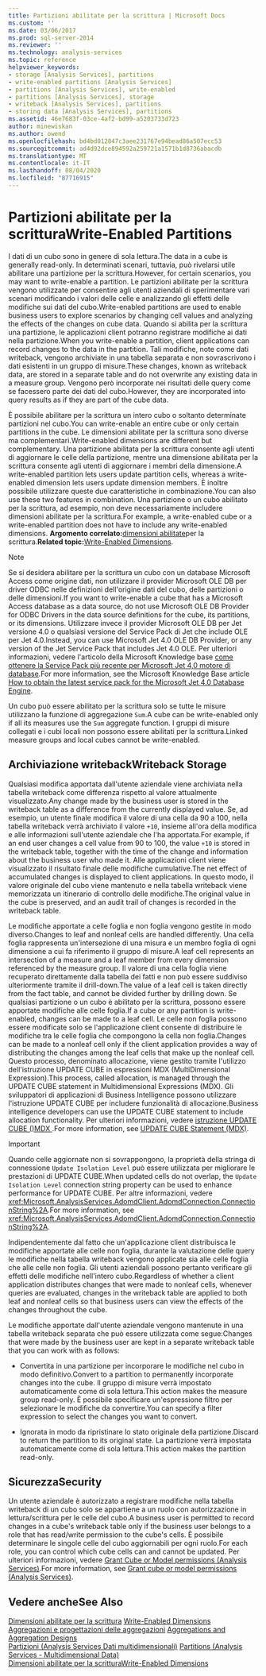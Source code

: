 ```yaml
---
title: Partizioni abilitate per la scrittura | Microsoft Docs
ms.custom: ''
ms.date: 03/06/2017
ms.prod: sql-server-2014
ms.reviewer: ''
ms.technology: analysis-services
ms.topic: reference
helpviewer_keywords:
- storage [Analysis Services], partitions
- write-enabled partitions [Analysis Services]
- partitions [Analysis Services], write-enabled
- partitions [Analysis Services], storage
- writeback [Analysis Services], partitions
- storing data [Analysis Services], partitions
ms.assetid: 46e7683f-03ce-4af2-bd99-a5203733d723
author: minewiskan
ms.author: owend
ms.openlocfilehash: bd4bd012847c3aee231767e94bead86a507ecc53
ms.sourcegitcommit: ad4d92dce894592a259721a1571b1d8736abacdb
ms.translationtype: MT
ms.contentlocale: it-IT
ms.lasthandoff: 08/04/2020
ms.locfileid: "87716915"
---
```

# <a name="write-enabled-partitions"></a><span data-ttu-id="6d416-102">Partizioni abilitate per la scrittura</span><span class="sxs-lookup"><span data-stu-id="6d416-102">Write-Enabled Partitions</span></span>
  <span data-ttu-id="6d416-103">I dati di un cubo sono in genere di sola lettura.</span><span class="sxs-lookup"><span data-stu-id="6d416-103">The data in a cube is generally read-only.</span></span> <span data-ttu-id="6d416-104">In determinati scenari, tuttavia, può rivelarsi utile abilitare una partizione per la scrittura.</span><span class="sxs-lookup"><span data-stu-id="6d416-104">However, for certain scenarios, you may want to write-enable a partition.</span></span> <span data-ttu-id="6d416-105">Le partizioni abilitate per la scrittura vengono utilizzate per consentire agli utenti aziendali di sperimentare vari scenari modificando i valori delle celle e analizzando gli effetti delle modifiche sui dati del cubo.</span><span class="sxs-lookup"><span data-stu-id="6d416-105">Write-enabled partitions are used to enable business users to explore scenarios by changing cell values and analyzing the effects of the changes on cube data.</span></span> <span data-ttu-id="6d416-106">Quando si abilita per la scrittura una partizione, le applicazioni client potranno registrare modifiche ai dati nella partizione.</span><span class="sxs-lookup"><span data-stu-id="6d416-106">When you write-enable a partition, client applications can record changes to the data in the partition.</span></span> <span data-ttu-id="6d416-107">Tali modifiche, note come dati writeback, vengono archiviate in una tabella separata e non sovrascrivono i dati esistenti in un gruppo di misure.</span><span class="sxs-lookup"><span data-stu-id="6d416-107">These changes, known as writeback data, are stored in a separate table and do not overwrite any existing data in a measure group.</span></span> <span data-ttu-id="6d416-108">Vengono però incorporate nei risultati delle query come se facessero parte dei dati del cubo.</span><span class="sxs-lookup"><span data-stu-id="6d416-108">However, they are incorporated into query results as if they are part of the cube data.</span></span>  
  
 <span data-ttu-id="6d416-109">È possibile abilitare per la scrittura un intero cubo o soltanto determinate partizioni nel cubo.</span><span class="sxs-lookup"><span data-stu-id="6d416-109">You can write-enable an entire cube or only certain partitions in the cube.</span></span> <span data-ttu-id="6d416-110">Le dimensioni abilitate per la scrittura sono diverse ma complementari.</span><span class="sxs-lookup"><span data-stu-id="6d416-110">Write-enabled dimensions are different but complementary.</span></span> <span data-ttu-id="6d416-111">Una partizione abilitata per la scrittura consente agli utenti di aggiornare le celle della partizione, mentre una dimensione abilitata per la scrittura consente agli utenti di aggiornare i membri della dimensione.</span><span class="sxs-lookup"><span data-stu-id="6d416-111">A write-enabled partition lets users update partition cells, whereas a write-enabled dimension lets users update dimension members.</span></span> <span data-ttu-id="6d416-112">È inoltre possibile utilizzare queste due caratteristiche in combinazione.</span><span class="sxs-lookup"><span data-stu-id="6d416-112">You can also use these two features in combination.</span></span> <span data-ttu-id="6d416-113">Una partizione o un cubo abilitato per la scrittura, ad esempio, non deve necessariamente includere dimensioni abilitate per la scrittura.</span><span class="sxs-lookup"><span data-stu-id="6d416-113">For example, a write-enabled cube or a write-enabled partition does not have to include any write-enabled dimensions.</span></span> <span data-ttu-id="6d416-114">**Argomento correlato:**[dimensioni abilitate](../multidimensional-models-olap-logical-dimension-objects/write-enabled-dimensions.md)per la scrittura.</span><span class="sxs-lookup"><span data-stu-id="6d416-114">**Related topic:**[Write-Enabled Dimensions](../multidimensional-models-olap-logical-dimension-objects/write-enabled-dimensions.md).</span></span>  
  
> [!NOTE]  
>  <span data-ttu-id="6d416-115">Se si desidera abilitare per la scrittura un cubo con un database Microsoft Access come origine dati, non utilizzare il provider Microsoft OLE DB per driver ODBC nelle definizioni dell'origine dati del cubo, delle partizioni o delle dimensioni.</span><span class="sxs-lookup"><span data-stu-id="6d416-115">If you want to write-enable a cube that has a Microsoft Access database as a data source, do not use Microsoft OLE DB Provider for ODBC Drivers in the data source definitions for the cube, its partitions, or its dimensions.</span></span> <span data-ttu-id="6d416-116">Utilizzare invece il provider Microsoft OLE DB per Jet versione 4.0 o qualsiasi versione del Service Pack di Jet che include OLE per Jet 4.0.</span><span class="sxs-lookup"><span data-stu-id="6d416-116">Instead, you can use Microsoft Jet 4.0 OLE DB Provider, or any version of the Jet Service Pack that includes Jet 4.0 OLE.</span></span> <span data-ttu-id="6d416-117">Per ulteriori informazioni, vedere l'articolo della Microsoft Knowledge base [come ottenere la Service Pack più recente per Microsoft Jet 4,0 motore di database](https://support.microsoft.com/?kbid=239114).</span><span class="sxs-lookup"><span data-stu-id="6d416-117">For more information, see the Microsoft Knowledge Base article [How to obtain the latest service pack for the Microsoft Jet 4.0 Database Engine](https://support.microsoft.com/?kbid=239114).</span></span>  
  
 <span data-ttu-id="6d416-118">Un cubo può essere abilitato per la scrittura solo se tutte le misure utilizzano la funzione di aggregazione `Sum`.</span><span class="sxs-lookup"><span data-stu-id="6d416-118">A cube can be write-enabled only if all its measures use the `Sum` aggregate function.</span></span> <span data-ttu-id="6d416-119">I gruppi di misure collegati e i cubi locali non possono essere abilitati per la scrittura.</span><span class="sxs-lookup"><span data-stu-id="6d416-119">Linked measure groups and local cubes cannot be write-enabled.</span></span>  
  
## <a name="writeback-storage"></a><span data-ttu-id="6d416-120">Archiviazione writeback</span><span class="sxs-lookup"><span data-stu-id="6d416-120">Writeback Storage</span></span>  
 <span data-ttu-id="6d416-121">Qualsiasi modifica apportata dall'utente aziendale viene archiviata nella tabella writeback come differenza rispetto al valore attualmente visualizzato.</span><span class="sxs-lookup"><span data-stu-id="6d416-121">Any change made by the business user is stored in the writeback table as a difference from the currently displayed value.</span></span> <span data-ttu-id="6d416-122">Se, ad esempio, un utente finale modifica il valore di una cella da 90 a 100, nella tabella writeback verrà archiviato il valore `+10`, insieme all'ora della modifica e alle informazioni sull'utente aziendale che l'ha apportata.</span><span class="sxs-lookup"><span data-stu-id="6d416-122">For example, if an end user changes a cell value from 90 to 100, the value `+10` is stored in the writeback table, together with the time of the change and information about the business user who made it.</span></span> <span data-ttu-id="6d416-123">Alle applicazioni client viene visualizzato il risultato finale delle modifiche cumulative.</span><span class="sxs-lookup"><span data-stu-id="6d416-123">The net effect of accumulated changes is displayed to client applications.</span></span> <span data-ttu-id="6d416-124">In questo modo, il valore originale del cubo viene mantenuto e nella tabella writeback viene memorizzata un itinerario di controllo delle modifiche.</span><span class="sxs-lookup"><span data-stu-id="6d416-124">The original value in the cube is preserved, and an audit trail of changes is recorded in the writeback table.</span></span>  
  
 <span data-ttu-id="6d416-125">Le modifiche apportate a celle foglia e non foglia vengono gestite in modo diverso.</span><span class="sxs-lookup"><span data-stu-id="6d416-125">Changes to leaf and nonleaf cells are handled differently.</span></span> <span data-ttu-id="6d416-126">Una cella foglia rappresenta un'intersezione di una misura e un membro foglia di ogni dimensione a cui fa riferimento il gruppo di misure.</span><span class="sxs-lookup"><span data-stu-id="6d416-126">A leaf cell represents an intersection of a measure and a leaf member from every dimension referenced by the measure group.</span></span> <span data-ttu-id="6d416-127">Il valore di una cella foglia viene recuperato direttamente dalla tabella dei fatti e non può essere suddiviso ulteriormente tramite il drill-down.</span><span class="sxs-lookup"><span data-stu-id="6d416-127">The value of a leaf cell is taken directly from the fact table, and cannot be divided further by drilling down.</span></span> <span data-ttu-id="6d416-128">Se qualsiasi partizione o un cubo è abilitato per la scrittura, possono essere apportate modifiche alle celle foglia.</span><span class="sxs-lookup"><span data-stu-id="6d416-128">If a cube or any partition is write-enabled, changes can be made to a leaf cell.</span></span> <span data-ttu-id="6d416-129">Le celle non foglia possono essere modificate solo se l'applicazione client consente di distribuire le modifiche tra le celle foglia che compongono la cella non foglia.</span><span class="sxs-lookup"><span data-stu-id="6d416-129">Changes can be made to a nonleaf cell only if the client application provides a way of distributing the changes among the leaf cells that make up the nonleaf cell.</span></span> <span data-ttu-id="6d416-130">Questo processo, denominato allocazione, viene gestito tramite l'utilizzo dell'istruzione UPDATE CUBE in espressioni MDX (MultiDimensional Expression).</span><span class="sxs-lookup"><span data-stu-id="6d416-130">This process, called allocation, is managed through the UPDATE CUBE statement in Multidimensional Expressions (MDX).</span></span> <span data-ttu-id="6d416-131">Gli sviluppatori di applicazioni di Business Intelligence possono utilizzare l'istruzione UPDATE CUBE per includere funzionalità di allocazione.</span><span class="sxs-lookup"><span data-stu-id="6d416-131">Business intelligence developers can use the UPDATE CUBE statement to include allocation functionality.</span></span> <span data-ttu-id="6d416-132">Per ulteriori informazioni, vedere [istruzione UPDATE CUBE &#40;&#41;MDX ](/sql/mdx/mdx-data-manipulation-update-cube).</span><span class="sxs-lookup"><span data-stu-id="6d416-132">For more information, see [UPDATE CUBE Statement &#40;MDX&#41;](/sql/mdx/mdx-data-manipulation-update-cube).</span></span>  
  
> [!IMPORTANT]  
>  <span data-ttu-id="6d416-133">Quando celle aggiornate non si sovrappongono, la proprietà della stringa di connessione `Update Isolation Level` può essere utilizzata per migliorare le prestazioni di UPDATE CUBE.</span><span class="sxs-lookup"><span data-stu-id="6d416-133">When updated cells do not overlap, the `Update Isolation Level` connection string property can be used to enhance performance for UPDATE CUBE.</span></span> <span data-ttu-id="6d416-134">Per altre informazioni, vedere <xref:Microsoft.AnalysisServices.AdomdClient.AdomdConnection.ConnectionString%2A>.</span><span class="sxs-lookup"><span data-stu-id="6d416-134">For more information, see <xref:Microsoft.AnalysisServices.AdomdClient.AdomdConnection.ConnectionString%2A>.</span></span>  
  
 <span data-ttu-id="6d416-135">Indipendentemente dal fatto che un'applicazione client distribuisca le modifiche apportate alle celle non foglia, durante la valutazione delle query le modifiche nella tabella writeback vengono applicate sia alle celle foglia che alle celle non foglia. Gli utenti aziendali possono pertanto verificare gli effetti delle modifiche nell'intero cubo.</span><span class="sxs-lookup"><span data-stu-id="6d416-135">Regardless of whether a client application distributes changes that were made to nonleaf cells, whenever queries are evaluated, changes in the writeback table are applied to both leaf and nonleaf cells so that business users can view the effects of the changes throughout the cube.</span></span>  
  
 <span data-ttu-id="6d416-136">Le modifiche apportate dall'utente aziendale vengono mantenute in una tabella writeback separata che può essere utilizzata come segue:</span><span class="sxs-lookup"><span data-stu-id="6d416-136">Changes that were made by the business user are kept in a separate writeback table that you can work with as follows:</span></span>  
  
-   <span data-ttu-id="6d416-137">Convertita in una partizione per incorporare le modifiche nel cubo in modo definitivo.</span><span class="sxs-lookup"><span data-stu-id="6d416-137">Convert to a partition to permanently incorporate changes into the cube.</span></span> <span data-ttu-id="6d416-138">Il gruppo di misure verrà impostato automaticamente come di sola lettura.</span><span class="sxs-lookup"><span data-stu-id="6d416-138">This action makes the measure group read-only.</span></span> <span data-ttu-id="6d416-139">È possibile specificare un'espressione filtro per selezionare le modifiche da convertire.</span><span class="sxs-lookup"><span data-stu-id="6d416-139">You can specify a filter expression to select the changes you want to convert.</span></span>  
  
-   <span data-ttu-id="6d416-140">Ignorata in modo da ripristinare lo stato originale della partizione.</span><span class="sxs-lookup"><span data-stu-id="6d416-140">Discard to return the partition to its original state.</span></span> <span data-ttu-id="6d416-141">La partizione verrà impostata automaticamente come di sola lettura.</span><span class="sxs-lookup"><span data-stu-id="6d416-141">This action makes the partition read-only.</span></span>  
  
## <a name="security"></a><span data-ttu-id="6d416-142">Sicurezza</span><span class="sxs-lookup"><span data-stu-id="6d416-142">Security</span></span>  
 <span data-ttu-id="6d416-143">Un utente aziendale è autorizzato a registrare modifiche nella tabella writeback di un cubo solo se appartiene a un ruolo con autorizzazione in lettura/scrittura per le celle del cubo.</span><span class="sxs-lookup"><span data-stu-id="6d416-143">A business user is permitted to record changes in a cube's writeback table only if the business user belongs to a role that has read/write permission to the cube's cells.</span></span> <span data-ttu-id="6d416-144">È possibile determinare le singole celle del cubo aggiornabili per ogni ruolo.</span><span class="sxs-lookup"><span data-stu-id="6d416-144">For each role, you can control which cube cells can and cannot be updated.</span></span> <span data-ttu-id="6d416-145">Per ulteriori informazioni, vedere [Grant Cube or Model permissions &#40;Analysis Services&#41;](../multidimensional-models/grant-cube-or-model-permissions-analysis-services.md).</span><span class="sxs-lookup"><span data-stu-id="6d416-145">For more information, see [Grant cube or model permissions &#40;Analysis Services&#41;](../multidimensional-models/grant-cube-or-model-permissions-analysis-services.md).</span></span>  
  
## <a name="see-also"></a><span data-ttu-id="6d416-146">Vedere anche</span><span class="sxs-lookup"><span data-stu-id="6d416-146">See Also</span></span>  
 <span data-ttu-id="6d416-147">[Dimensioni abilitate per la scrittura](../multidimensional-models-olap-logical-dimension-objects/write-enabled-dimensions.md) </span><span class="sxs-lookup"><span data-stu-id="6d416-147">[Write-Enabled Dimensions](../multidimensional-models-olap-logical-dimension-objects/write-enabled-dimensions.md) </span></span>  
 <span data-ttu-id="6d416-148">[Aggregazioni e progettazioni delle aggregazioni](../multidimensional-models-olap-logical-cube-objects/aggregations-and-aggregation-designs.md) </span><span class="sxs-lookup"><span data-stu-id="6d416-148">[Aggregations and Aggregation Designs](../multidimensional-models-olap-logical-cube-objects/aggregations-and-aggregation-designs.md) </span></span>  
 <span data-ttu-id="6d416-149">[Partizioni &#40;Analysis Services Dati multidimensionali&#41;](../multidimensional-models-olap-logical-cube-objects/partitions-analysis-services-multidimensional-data.md) </span><span class="sxs-lookup"><span data-stu-id="6d416-149">[Partitions &#40;Analysis Services - Multidimensional Data&#41;](../multidimensional-models-olap-logical-cube-objects/partitions-analysis-services-multidimensional-data.md) </span></span>  
 [<span data-ttu-id="6d416-150">Dimensioni abilitate per la scrittura</span><span class="sxs-lookup"><span data-stu-id="6d416-150">Write-Enabled Dimensions</span></span>](../multidimensional-models-olap-logical-dimension-objects/write-enabled-dimensions.md)  
  
  
